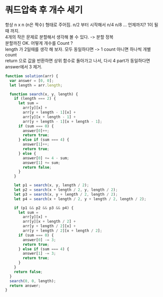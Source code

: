 # 쿼드압축 후 개수 세기

항상 n x n (n은 짝수) 형태로 주어짐.
n/2 부터 시작해서 n/4 n/8 ... 언제까지? 1이 될 때 까지.  
4개의 작은 문제로 분할해서 생각해 볼 수 있다. -> 분할 정복  
분할까진 OK. 어떻게 개수를 Count ?  
length 가 2일때를 생각 해 보자.
모두 동일하다면 -> 1 count 아니면 하나씩 개별 count  
return 으로 값을 반환하면 상위 함수로 돌아가고 나서, 다시 4 part가 동일하다면 answer에서 3 제거.

```javascript
function solution(arr) {
  var answer = [0, 0];
  let length = arr.length;

  function search(x, y, length) {
    if (length === 2) {
      let sum =
        arr[y][x] +
        arr[y + length - 1][x] +
        arr[y][x + length - 1] +
        arr[y + length - 1][x + length - 1];
      if (sum === 0) {
        answer[0]++;
        return true;
      } else if (sum === 4) {
        answer[1]++;
        return true;
      } else {
        answer[0] += 4 - sum;
        answer[1] += sum;
        return false;
      }
    }

    let p1 = search(x, y, length / 2);
    let p2 = search(x + length / 2, y, length / 2);
    let p3 = search(x, y + length / 2, length / 2);
    let p4 = search(x + length / 2, y + length / 2, length / 2);

    if (p1 && p2 && p3 && p4) {
      let sum =
        arr[y][x] +
        arr[y][x + length / 2] +
        arr[y + length / 2][x] +
        arr[y + length / 2][x + length / 2];
      if (sum === 0) {
        answer[0] -= 3;
        return true;
      } else if (sum === 4) {
        answer[1] -= 3;
        return true;
      }
    }
    return false;
  }
  search(0, 0, length);
  return answer;
}
```
